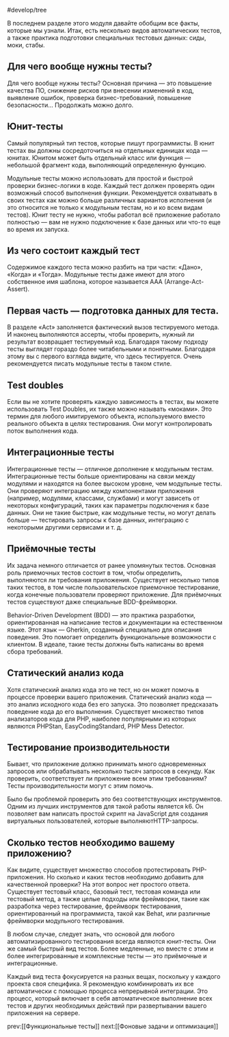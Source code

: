 #develop/tree 

В последнем разделе этого модуля давайте обобщим все факты, которые мы узнали. Итак, есть несколько видов автоматических тестов, а также практика подготовки специальных тестовых данных: сиды, моки, стабы.

## Для чего вообще нужны тесты?

Для чего вообще нужны тесты? Основная причина — это повышение качества ПО, снижение рисков при внесении изменений в код, выявление ошибок, проверка бизнес-требований, повышение безопасности… Продолжать можно долго.

## Юнит-тесты

Самый популярный тип тестов, которые пишут программисты. В юнит тестах вы должны сосредоточиться на отдельных единицах кода — юнитах. Юнитом может быть отдельный класс или функция — небольшой фрагмент кода, выполняющий определенную функцию.

Модульные тесты можно использовать для простой и быстрой проверки бизнес-логики в коде. Каждый тест должен проверять один возможный способ выполнения функции. Рекомендуется охватывать в своих тестах как можно больше различных вариантов исполнения (и это относится не только к модульным тестам, но и ко всем видам тестов). Юнит тесту не нужно, чтобы работал всё приложение работало полностью — вам не нужно подключение к базе данных или что-то еще во время их запуска.

## Из чего состоит каждый тест

Содержимое каждого теста можно разбить на три части: «Дано», «Когда» и «Тогда». Модульные тесты даже имеют для этого собственное имя шаблона, которое называется AAA (Arrange-Act-Assert).

## Первая часть — подготовка данных для теста.

В разделе «Act» заполняется фактический вызов тестируемого метода.
И наконец выполняются ассерты, чтобы проверить, нужный ли результат возвращает тестируемый код.
Благодаря такому подходу тесты выглядят гораздо более читабельными и понятными. Благодаря этому вы с первого взгляда видите, что здесь тестируется. Очень рекомендуется писать модульные тесты в таком стиле.

## Test doubles

Если вы не хотите проверять каждую зависимость в тестах, вы можете использовать Test Doubles, их также можно называть «моками». Это термин для любого имитируемого объекта, используемого вместо реального объекта в целях тестирования. Они могут контролировать поток выполнения кода.

## Интеграционные тесты

Интеграционные тесты — отличное дополнение к модульным тестам. Интеграционные тесты больше ориентированы на связи между модулями и находятся на более высоком уровне, чем модульные тесты. Они проверяют интеграцию между компонентами приложения (например, модулями, классами, службами) и могут зависеть от некоторых конфигураций, таких как параметры подключения к базе данных. Они не такие быстрые, как модульные тесты, но могут делать больше — тестировать запросы к базе данных, интеграцию с некоторыми другими сервисами и т. д.

## Приёмочные тесты

Их задача немного отличается от ранее упомянутых тестов. Основная роль приемочных тестов состоит в том, чтобы определить, выполняются ли требования приложения. Существует несколько типов таких тестов, в том числе пользовательское приемочное тестирование, когда конечные пользователи проверяют приложение. Для приёмочных тестов существуют даже специальные BDD-фреймворки.

Behavior-Driven Development (BDD) — это практика разработки, ориентированная на написание тестов и документации на естественном языке. Этот язык — Gherkin, созданный специально для описания поведения. Это помогает определить функциональные возможности с клиентом. В идеале, такие тесты должны быть написаны во время сбора требований.

## Статический анализ кода

Хотя статический анализ кода это не тест, но он может помочь в процессе проверки вашего приложения. Статический анализ кода — это анализ исходного кода без его запуска. Это позволяет предсказать поведение кода до его выполнения. Существует множество типов анализаторов кода для PHP, наиболее популярными из которых являются PHPStan, EasyCodingStandard, PHP Mess Detector.

## Тестирование производительности

Бывает, что приложение должно принимать много одновременных запросов или обрабатывать несколько тысяч запросов в секунду. Как проверить, соответствует ли приложение всем этим требованиям? Тесты производительности могут с этим помочь.

Было бы проблемой проверить это без соответствующих инструментов. Одним из лучших инструментов для такой работы является k6. Он позволяет вам написать простой скрипт на JavaScript для создания виртуальных пользователей, которые выполняютHTTP-запросы.

## Сколько тестов необходимо вашему приложению?

Как видите, существует множество способов протестировать PHP-приложения. Но сколько и каких тестов необходимо добавить для качественной проверки? На этот вопрос нет простого ответа. Существует тестовый класс, базовый тест, тестовая команда или тестовый метод, а также целые подходы или фреймворки, такие как разработка через тестирование, фреймворк тестирования, ориентированный на программиста, такой как Behat, или различные фреймворки модульного тестирования.

В любом случае, следует знать, что основой для любого автоматизированного тестирования всегда являются юнит-тесты. Они же самый быстрый вид тестов. Более медленные, но вместе с этим и более интегрированные и комплексные тесты — это приёмочные и интеграционные.

Каждый вид теста фокусируется на разных вещах, поскольку у каждого проекта своя специфика. Я рекомендую комбинировать их все автоматически с помощью процесса непрерывной интеграции. Это процесс, который включает в себя автоматическое выполнение всех тестов и других необходимых действий при развертывании вашего приложения на сервере.

prev:[[Функциональные тесты]] next:[[Фоновые задачи и оптимизация]]
